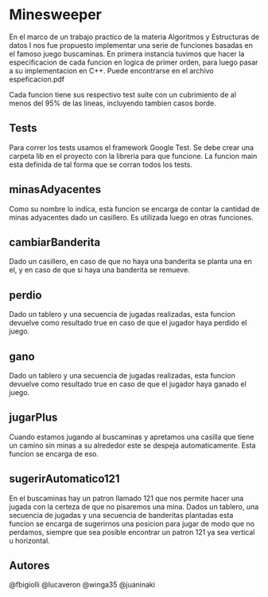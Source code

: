 ﻿# Minesweeper

En el marco de un trabajo practico de la materia Algoritmos y Estructuras de datos I nos fue propuesto implementar una serie de funciones basadas en el famoso juego buscaminas.
En primera instancia tuvimos que hacer la especificacion de cada funcion en logica de primer orden, para luego pasar a su implementacion en C++. Puede encontrarse en el archivo espeficacion.pdf

Cada funcion tiene sus respectivo test suite con un cubrimiento de al menos del 95% de las lineas, incluyendo tambien casos borde.

## Tests

Para correr los tests usamos el framework Google Test. Se debe crear una carpeta lib en el proyecto con la libreria para que funcione. La funcion main esta definida de tal forma que se corran todos los tests.

## minasAdyacentes

Como su nombre lo indica, esta funcion se encarga de contar la cantidad de minas adyacentes dado un casillero. Es utilizada luego en otras funciones.

## cambiarBanderita

Dado un casillero, en caso de que no haya una banderita se planta una en el, y en caso de que si haya una banderita se remueve.

## perdio

Dado un tablero y una secuencia de jugadas realizadas, esta funcion devuelve como resultado true en caso de que el jugador haya perdido el juego.

## gano

Dado un tablero y una secuencia de jugadas realizadas, esta funcion devuelve como resultado true en caso de que el jugador haya ganado el juego.

## jugarPlus

Cuando estamos jugando al buscaminas y apretamos una casilla que tiene un camino sin minas a su alrededor este se despeja automaticamente. Esta funcion se encarga de eso.

## sugerirAutomatico121 

En el buscaminas hay un patron llamado 121 que nos permite hacer una jugada con la certeza de que no pisaremos una mina. Dados un tablero, una secuencia de jugadas y una secuencia de banderitas plantadas esta funcion se encarga de sugerirnos una posicion para jugar
de modo que no perdamos, siempre que sea posible encontrar un patron 121 ya sea vertical u horizontal. 

## Autores
@fbigiolli
@lucaveron
@winga35
@juaninaki